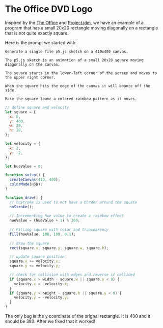 # The Office DVD Logo

Inspired by the [The Office](https://www.youtube.com/watch?v=QOtuX0jL85Y) and [Project.jdm](http://project.jdm), we have an example of a program that has a small 20x20 rectangle moving diagonally on a rectangle that is not quite exactly square.

Here is the prompt we started with:

```linenumbs="0"
Generate a single file p5.js sketch on a 410x400 canvas.

The p5.js sketch is an animation of a small 20x20 square moving diagonally on the canvas.

The square starts in the lower-left corner of the screen and moves to the upper right corner.

When the square hits the edge of the canvas it will bounce off the side.

Make the square leave a colored rainbow pattern as it moves.
```

```js
// define square and velocity
let square = {
  x: 0,
  y: 400,
  w: 20,
  h: 20,
};

let velocity = {
  x: 2,
  y: -2,
};

let hueValue = 0;

function setup() {
  createCanvas(410, 400);
  colorMode(HSB);
}

function draw() {
  // noStroke is used to not have a border around the square
  noStroke();
  
  // Incrementing hue value to create a rainbow effect
  hueValue = (hueValue + 1) % 360;
  
  // Filling square with color and transparency
  fill(hueValue, 100, 100, 0.1);
  
  // draw the square
  rect(square.x, square.y, square.w, square.h);

  // update square position
  square.x += velocity.x;
  square.y += velocity.y;

  // check for collision with edges and reverse if collided
  if (square.x > width - square.w || square.x < 0) {
    velocity.x = -velocity.x;
  }
  if (square.y > height - square.h || square.y < 0) {
    velocity.y = -velocity.y;
  }
}
```

The only bug is the y coordinate of the orignal rectangle.
It is 400 and it should be 380.  After we fixed that it worked!